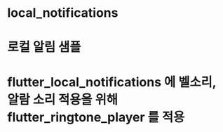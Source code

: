 # local_notifications

# 로컬 알림 샘플
# flutter_local_notifications 에 벨소리, 알람 소리 적용을 위해 flutter_ringtone_player 를 적용
